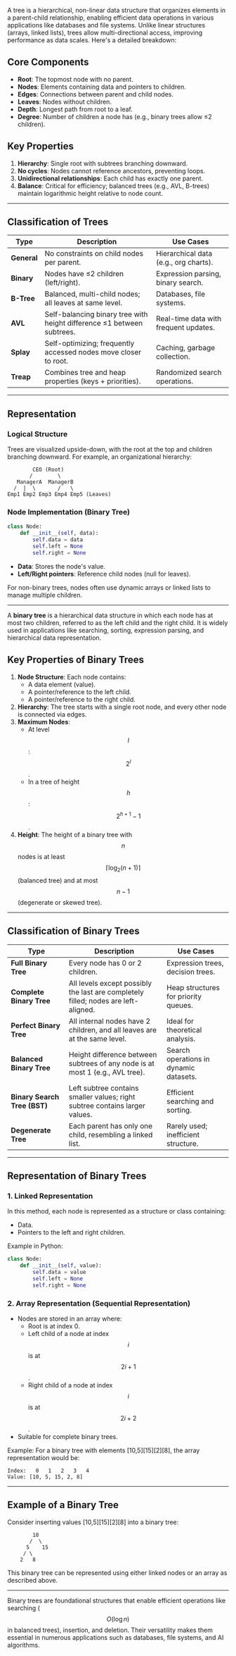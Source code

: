 A tree is a hierarchical, non-linear data structure that organizes elements in a parent-child relationship, enabling efficient data operations in various applications like databases and file systems. Unlike linear structures (arrays, linked lists), trees allow multi-directional access, improving performance as data scales. Here's a detailed breakdown:

## Core Components

- **Root**: The topmost node with no parent.
- **Nodes**: Elements containing data and pointers to children.
- **Edges**: Connections between parent and child nodes.
- **Leaves**: Nodes without children.
- **Depth**: Longest path from root to a leaf.
- **Degree**: Number of children a node has (e.g., binary trees allow ≤2 children).

## Key Properties

1. **Hierarchy**: Single root with subtrees branching downward.
2. **No cycles**: Nodes cannot reference ancestors, preventing loops.
3. **Unidirectional relationships**: Each child has exactly one parent.
4. **Balance**: Critical for efficiency; balanced trees (e.g., AVL, B-trees) maintain logarithmic height relative to node count.

---

## Classification of Trees

| Type        | Description                                                            | Use Cases                             |
| ----------- | ---------------------------------------------------------------------- | ------------------------------------- |
| **General** | No constraints on child nodes per parent.                              | Hierarchical data (e.g., org charts). |
| **Binary**  | Nodes have ≤2 children (left/right).                                   | Expression parsing, binary search.    |
| **B-Tree**  | Balanced, multi-child nodes; all leaves at same level.                 | Databases, file systems.              |
| **AVL**     | Self-balancing binary tree with height difference ≤1 between subtrees. | Real-time data with frequent updates. |
| **Splay**   | Self-optimizing; frequently accessed nodes move closer to root.        | Caching, garbage collection.          |
| **Treap**   | Combines tree and heap properties (keys + priorities).                 | Randomized search operations.         |

---

## Representation

### Logical Structure

Trees are visualized upside-down, with the root at the top and children branching downward. For example, an organizational hierarchy:

```
        CEO (Root)
       /        \
   ManagerA  ManagerB
  /  |  \       /   \
Emp1 Emp2 Emp3 Emp4 Emp5 (Leaves)
```

### Node Implementation (Binary Tree)

```python
class Node:
    def __init__(self, data):
        self.data = data
        self.left = None
        self.right = None
```

- **Data**: Stores the node's value.
- **Left/Right pointers**: Reference child nodes (null for leaves).

For non-binary trees, nodes often use dynamic arrays or linked lists to manage multiple children.

---

A **binary tree** is a hierarchical data structure in which each node has at most two children, referred to as the left child and the right child. It is widely used in applications like searching, sorting, expression parsing, and hierarchical data representation.

## **Key Properties of Binary Trees**

1. **Node Structure**: Each node contains:
   - A data element (value).
   - A pointer/reference to the left child.
   - A pointer/reference to the right child.
2. **Hierarchy**: The tree starts with a single root node, and every other node is connected via edges.
3. **Maximum Nodes**:
   - At level $$l$$: $$2^l$$.
   - In a tree of height $$h$$: $$2^{h+1} - 1$$.
4. **Height**: The height of a binary tree with $$n$$ nodes is at least $$\lceil \log_2(n+1) \rceil$$ (balanced tree) and at most $$n-1$$ (degenerate or skewed tree).

---

## **Classification of Binary Trees**

| **Type**                     | **Description**                                                                    | **Use Cases**                          |
| ---------------------------- | ---------------------------------------------------------------------------------- | -------------------------------------- |
| **Full Binary Tree**         | Every node has 0 or 2 children.                                                    | Expression trees, decision trees.      |
| **Complete Binary Tree**     | All levels except possibly the last are completely filled; nodes are left-aligned. | Heap structures for priority queues.   |
| **Perfect Binary Tree**      | All internal nodes have 2 children, and all leaves are at the same level.          | Ideal for theoretical analysis.        |
| **Balanced Binary Tree**     | Height difference between subtrees of any node is at most 1 (e.g., AVL tree).      | Search operations in dynamic datasets. |
| **Binary Search Tree (BST)** | Left subtree contains smaller values; right subtree contains larger values.        | Efficient searching and sorting.       |
| **Degenerate Tree**          | Each parent has only one child, resembling a linked list.                          | Rarely used; inefficient structure.    |

---

## **Representation of Binary Trees**

### 1. **Linked Representation**

In this method, each node is represented as a structure or class containing:

- Data.
- Pointers to the left and right children.

Example in Python:

```python
class Node:
    def __init__(self, value):
        self.data = value
        self.left = None
        self.right = None
```

### 2. **Array Representation (Sequential Representation)**

- Nodes are stored in an array where:
  - Root is at index 0.
  - Left child of a node at index $$i$$ is at $$2i + 1$$.
  - Right child of a node at index $$i$$ is at $$2i + 2$$.
- Suitable for complete binary trees.

Example:
For a binary tree with elements [10,5][15][2][8], the array representation would be:

```
Index:   0   1   2   3   4
Value: [10, 5, 15, 2, 8]
```

---

## **Example of a Binary Tree**

Consider inserting values [10,5][15][2][8] into a binary tree:

```
        10
       /  \
      5    15
     / \
    2   8
```

This binary tree can be represented using either linked nodes or an array as described above.

---

Binary trees are foundational structures that enable efficient operations like searching ($$O(\log n)$$ in balanced trees), insertion, and deletion. Their versatility makes them essential in numerous applications such as databases, file systems, and AI algorithms.

